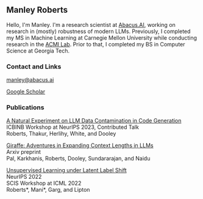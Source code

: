 ## Manley Roberts

Hello, I'm Manley. I'm a research scientist at [Abacus.AI](https://abacus.ai/), working on research in (mostly) robustness of modern LLMs. Previously, I completed my MS in Machine Learning at Carnegie Mellon University while conducting research in the [ACMI Lab](https://acmilab.org/). Prior to that, I completed my BS in Computer Science at Georgia Tech.

### Contact and Links

manley@abacus.ai

[Google Scholar](https://scholar.google.com/citations?user=f9afQIUAAAAJ&hl=en)

### Publications

[A Natural Experiment on LLM Data Contamination in Code Generation](https://arxiv.org/abs/2310.10628)  
ICBINB Workshop at NeurIPS 2023, Contributed Talk  
Roberts, Thakur, Herlihy, White, and Dooley

[Giraffe: Adventures in Expanding Context Lengths in LLMs](https://arxiv.org/abs/2308.10882)  
Arxiv preprint  
Pal, Karkhanis, Roberts, Dooley, Sundararajan, and Naidu

[Unsupervised Learning under Latent Label Shift](https://arxiv.org/abs/2207.13179)  
NeurIPS 2022  
SCIS Workshop at ICML 2022  
Roberts*, Mani*, Garg, and Lipton
